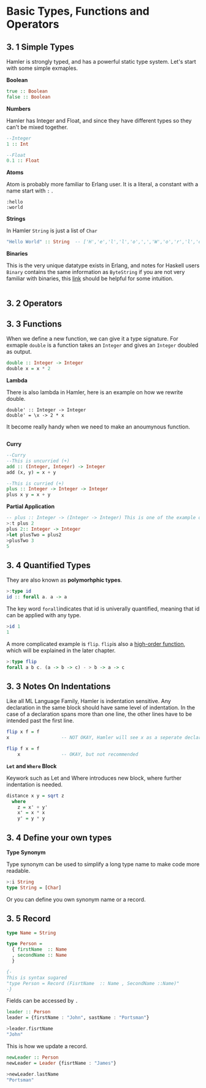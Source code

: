 

# Basic Types, Functions and Operators



## 3. 1 Simple Types

Hamler is strongly typed, and has a powerful static type system. Let's start with some simple exmaples.

**Boolean**

```Haskell
true :: Boolean
false :: Boolean
```

**Numbers**

Hamler has Integer and Float, and since they have different types so they can't be mixed together.

```Haskell
--Integer
1 :: Int

--Float
0.1 :: Float
```

**Atoms**

Atom is probably more familiar to Erlang user. It is  a literal, a constant with a name start with `:` .

```
:hello
:world
```

**Strings**

In Hamler `String` is just a list of `Char`

```Haskell
"Hello World" :: String  -- ['H','e','l','l','o',',','W','o','r','l','d']
```

**Binaries**

This is the very unique datatype exists in Erlang, and notes for Haskell users `Binary` contains the same information as `ByteString` if you are not very familiar with binaries, this [link](https://erlang.org/doc/man/binary.html) should be helpful for some intuition.

```

```



## 3. 2 Operators



## 3. 3 Functions

When we define a new function, we can give it a type signature. For exmaple `double` is a function takes an `Integer` and gives an `Integer` doubled as output.

```haskell
double :: Integer -> Integer
double x = x * 2
```

**Lambda**

There is also lambda in Hamler, here is an example on how we rewrite double.

```
double' :: Integer -> Integer
double' = \x -> 2 * x
```

It become really handy when we need to make an anoumynous function.

```

```

**Curry**

```haskell
--Curry
--This is uncurried (+)
add :: (Integer, Integer) -> Integer
add (x, y) = x + y

--This is curried (+)
plus :: Integer -> Integer -> Integer
plus x y = x + y
```

**Partial Application**

```Haskell
-- plus :: Integer -> (Integer -> Integer) This is one of the example of higher order functions
>:t plus 2
plus 2:: Integer -> Integer
>let plusTwo = plus2
>plusTwo 3
5
```



## 3. 4 Quantified Types

They are also known as **polymorhphic types**.

```Haskell
>:type id
id :: forall a. a -> a
```

The key word `forall`indicates that id is univerally quantified, meaning that id can be applied with any type.

```Haskell
>id 1
1
```

A more complicated example is `flip`. `flip`is also a [high-order function](), which will be explained in the later chapter.

```Haskell
>:type flip
forall a b c. (a -> b -> c) - > b -> a -> c
```



## 3. 3 Notes On Indentations

Like all ML Language Family, Hamler is indentation sensitive. Any declaration in the same block should have same level of indentation. In the case of a declaration spans more than one line, the other lines have to be intended past the first line.

```Haskell
flip x f = f
x                   -- NOT OKAY, Hamler will see x as a seperate declaration

flip f x = f
    x               -- OKAY, but not recommended
```

**`Let` and `Where` Block**

Keywork such as Let and Where introduces new block, where further indentation is needed.

```haskell
distance x y = sqrt z
  where
    z = x' + y'
    x' = x * x
    y' = y * y
```



## 3. 4 Define your own types

**Type Synonym**

Type synonym can be used to simplify a long type name to make code more readable.

```Haskell
>:i String
type String = [Char]
```

Or you can define you own synonym name or a record.

## 3. 5 Record

```Haskell
type Name = String

type Person =
  { firstName  :: Name
  , secondName :: Name
  }

{-
This is syntax sugared
"type Person = Record (FisrtName  :: Name , SecondName ::Name)"
-}
```

Fields can be accessed by `.`

```haskell
leader :: Person
leader = {firstName : "John", sastName : "Portsman"}

>leader.fisrtName
"John"
```

This is how we update a record.

```haskell
newLeader :: Person
newLeader = Leader {fisrtName : "James"}

>newLeader.lastName
"Portsman"
```



